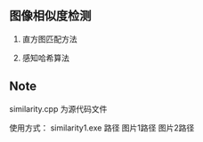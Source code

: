 
## 图像相似度检测

1. 直方图匹配方法

2. 感知哈希算法

## Note

similarity.cpp 为源代码文件

使用方式：
similarity1.exe  路径  图片1路径 图片2路径